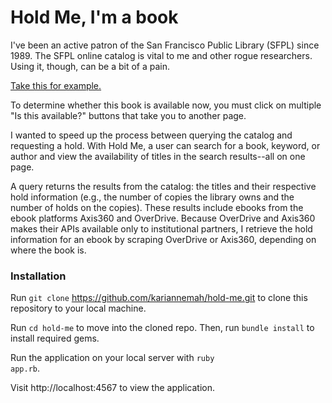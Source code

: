 Hold Me, I'm a book
=======

I've been an active patron of the San Francisco Public Library (SFPL) since 1989. The SFPL online catalog is vital to me and other rogue researchers. Using it, though, can be a bit of a pain.

[Take this for example.](https://sflib1.sfpl.org/search~S1/?searchtype=X&searcharg=%22smitten+kitchen%22&searchscope=1&sortdropdown=-&SORT=D&extended=0&SUBMIT=Search)

To determine whether this book is available now, you must click on multiple "Is this available?" buttons that take you to another page.

I wanted to speed up the process between querying the catalog and requesting a hold. With Hold Me, a user can search for a book, keyword,
or author and view the availability of titles in the search results--all on one page.

A query returns the results from the catalog: the titles and their respective hold information (e.g.,
the number of copies the library owns and the number of holds on the copies).
These results include ebooks from the ebook platforms Axis360 and OverDrive. Because OverDrive and Axis360 makes their APIs available 
only to institutional partners, I retrieve the hold information for 
an ebook by scraping OverDrive or Axis360, depending on where the book is.

### Installation

Run <code>git clone</code> https://github.com/kariannemah/hold-me.git to clone this repository to your local machine.

Run <code>cd hold-me</code> to move into the cloned repo. Then, run <code>bundle install</code> to install required gems.

Run the application on your local server with <code>ruby app.rb</code>.

Visit http://localhost:4567 to view the application.

